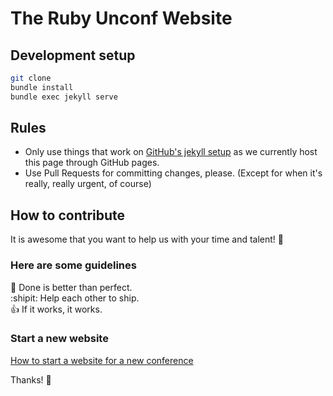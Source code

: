 # The Ruby Unconf Website

## Development setup

```bash
git clone
bundle install
bundle exec jekyll serve
```

## Rules

- Only use things that work on [GitHub's jekyll setup](https://help.github.com/en/articles/using-jekyll-as-a-static-site-generator-with-github-pages) as we currently host this page through GitHub pages.
- Use Pull Requests for committing changes, please. (Except for when it's really, really urgent, of course)

## How to contribute

It is awesome that you want to help us with your time and talent! :rainbow:

### Here are some guidelines

:dart: Done is better than perfect.\
:shipit: Help each other to ship.\
:+1: If it works, it works.

### Start a new website

[How to start a website for a new conference](./START_NEW_WEBSITE.md)

Thanks! :purple_heart:
